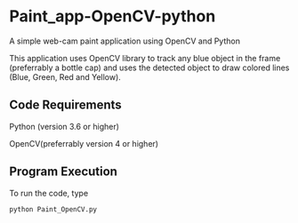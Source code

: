 # Paint_app-OpenCV-python

A simple web-cam  paint application using OpenCV and Python

This application uses OpenCV library to track any blue object in the frame (preferrably a bottle cap) and uses the detected object to draw colored lines (Blue, Green, Red and Yellow).


## Code Requirements
 Python (version 3.6 or higher)
 
 OpenCV(preferrably version 4 or higher)

## Program Execution
To run the code, type
```
python Paint_OpenCV.py
```
